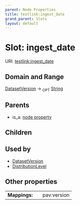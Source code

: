 ```yaml
---
parent: Node Properties
title: testlink:ingest_date
grand_parent: Slots
layout: default
---
```


# Slot: ingest_date




URI: [testlink:ingest_date](https://w3id.org/testlink/vocab/ingest_date)

## Domain and Range

[DatasetVersion](DatasetVersion.md) ->  <sub>OPT</sub> [String](types/String.md)

## Parents

 *  is_a: [node property](node_property.md)

## Children


## Used by

 * [DatasetVersion](DatasetVersion.md)
 * [DistributionLevel](DistributionLevel.md)

## Other properties

|  |  |  |
| --- | --- | --- |
| **Mappings:** | | pav:version |

